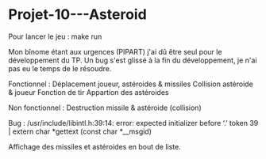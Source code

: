 # Projet-10---Asteroid

Pour lancer le jeu : 
make run



Mon bînome étant aux urgences (PIPART) j'ai dû être seul pour le développement du TP.
Un bug s'est glissé à la fin du développement, je n'ai pas eu le temps de le résoudre.

Fonctionnel :
Déplacement joueur, astéroides & missiles
Collision astéroide & joueur
Fonction de tir
Appartion des astéroides

Non fonctionnel :
Destruction missile & astéroide (collision)

Bug :
/usr/include/libintl.h:39:14: error: expected initializer before ‘.’ token
   39 | extern char *gettext (const char *__msgid)

Affichage des missiles et astéroides en bout de liste.